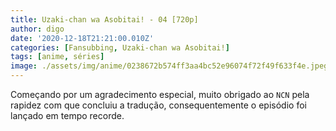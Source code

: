 ```yaml
---
title: Uzaki-chan wa Asobitai! - 04 [720p]
author: digo
date: '2020-12-18T21:21:00.010Z'
categories: [Fansubbing, Uzaki-chan wa Asobitai!]
tags: [anime, séries]
image: ./assets/img/anime/0238672b574ff3aa4bc52e96074f72f49f633f4e.jpeg
---
```


Começando por um agradecimento especial, muito obrigado ao `NCN` pela rapidez com que concluiu a tradução, consequentemente o episódio foi lançado em tempo recorde.